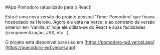#App Pomodoro (atualizado para o React)

Esta é uma nova versão do projeto pessoal 'Timer Pomodoro' que ficava hospedado na Heroku. Agora ele está na Vercel e ao contrário da versão anterior em 'vanilla js' hoje ele utiliza-se do React e suas facilidades (componentização, JSX, etc...)

O projeto está disponível para uso em [https://pomodoro-wd.vercel.app](https://pomodoro-wd.vercel.app)